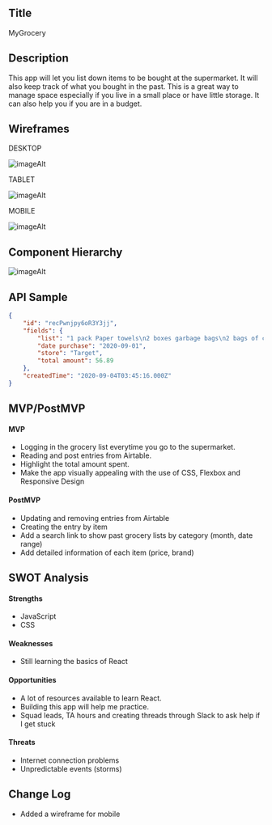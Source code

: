 ## Title

MyGrocery

## Description

This app will let you list down items to be bought at the supermarket. It will also keep track of what you bought in the past. This is a great way to manage space especially if you live in a small place or have little storage. It can also help you if you are in a budget.


## Wireframes

DESKTOP

![imageAlt](https://i.imgur.com/IJ6Kfqf.png)

TABLET

![imageAlt](https://i.imgur.com/jsA39GG.png)

MOBILE

![imageAlt](https://i.imgur.com/hPV2PKb.png)

## Component Hierarchy

![imageAlt](https://i.imgur.com/8Q2fc0O.png)

## API Sample

```JSON
{
    "id": "recPwnjpy6oR3Y3jj",
    "fields": {
        "list": "1 pack Paper towels\n2 boxes garbage bags\n2 bags of chips\n5 tv dinners",
        "date purchase": "2020-09-01",
        "store": "Target",
        "total amount": 56.89
    },
    "createdTime": "2020-09-04T03:45:16.000Z"
}
```

## MVP/PostMVP

#### MVP 

- Logging in the grocery list everytime you go to the supermarket.
- Reading and post entries from Airtable.
- Highlight the total amount spent.
- Make the app visually appealing with the use of CSS, Flexbox and Responsive Design


#### PostMVP  

- Updating and removing entries from Airtable
- Creating the entry by item
- Add a search link to show past grocery lists by category (month, date range)
- Add detailed information of each item (price, brand)

## SWOT Analysis

#### Strengths

- JavaScript
- CSS

#### Weaknesses

- Still learning the basics of React

#### Opportunities

- A lot of resources available to learn React.
- Building this app will help me practice.
- Squad leads, TA hours and creating threads through Slack to ask help if I get stuck

#### Threats

- Internet connection problems
- Unpredictable events (storms)

## Change Log

- Added a wireframe for mobile
